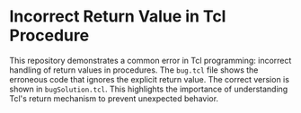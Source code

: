 # Incorrect Return Value in Tcl Procedure

This repository demonstrates a common error in Tcl programming: incorrect handling of return values in procedures. The `bug.tcl` file shows the erroneous code that ignores the explicit return value.  The correct version is shown in `bugSolution.tcl`.  This highlights the importance of understanding Tcl's return mechanism to prevent unexpected behavior.